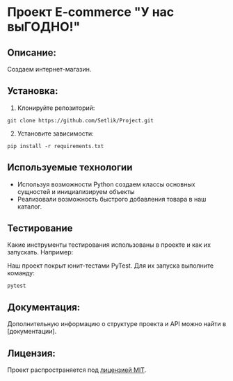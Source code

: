 # Проект E-commerce "У нас выГОДНО!"

## Описание:

Создаем интернет-магазин.

## Установка:

1. Клонируйте репозиторий:

```
git clone https://github.com/Setlik/Project.git
```

2. Установите зависимости:

```
pip install -r requirements.txt
```

## Используемые технологии

- Используя возможности Python создаем классы основных сущностей и инициализируем объекты
- Реализовали возможность быстрого добавления товара в наш каталог.


## Тестирование

Какие инструменты тестирования использованы в проекте и как их запускать. Например:

Наш проект покрыт юнит-тестами PyTest.
Для их запуска выполните команду:

```
pytest
```


## Документация:

Дополнительную информацию о структуре проекта и API можно найти в [документации].

## Лицензия:


Проект распространяется под [лицензией MIT](LICENSE).


